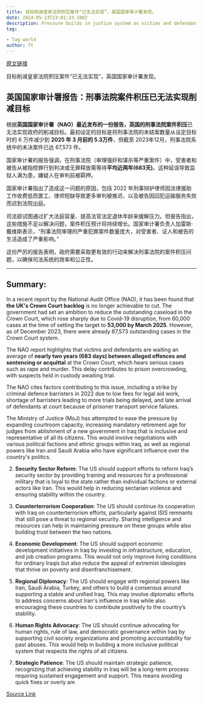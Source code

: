 ```yaml
---
title: 目标削减皇家法院积压案件“已无法实现”，英国国家审计署发现。
date: 2024-05-23T23:01:33.108Z
description: Pressure builds in justice system as victims and defendants wait on average two years for justice
tag: 

- Tag world
author: ft
---
```


[原文链接](https://ft.com/content/7fc3cd0a-65c8-493a-9aa0-cce0c38b679e)

目标削减皇家法院积压案件“已无法实现”，英国国家审计署发现。

## 英国国家审计署报告：刑事法院案件积压已无法实现削减目标 

根据**英国国家审计署（NAO）**最近发布的一份报告，英国的**刑事法院案件积压**已无法实现政府的削减目标。最初设定的目标是将刑事法院的未结案数量从设定目标时的 6 万件减少到 **2025 年 3 月前的 5.3万件**，但截至 2023年12月，刑事法院系统中的未决案件已达 67,573 件。

国家审计署的报告强调，在刑事法院（审理强奸和谋杀等严重案件）中，受害者和被告从被指控罪行到判决或无罪释放需等待**平均近两年(683天)**。这种延误导致监狱人满为患，嫌疑人在审判前被羁押。

国家审计署指出了造成这一问题的原因，包括 2022 年刑事辩护律师因法律援助工作收费低而罢工、律师短缺导致更多审判被推迟、以及被告因囚犯运输服务失败而迟到法院出庭。

司法部试图通过扩大法庭容量、提高法官法定退休年龄来缓解压力。但报告指出，这些措施不足以解决问题，案件积压预计将持续增长。国家审计署负责人加雷斯·戴维斯表示，“刑事法院审理的严重犯罪案件数量庞大，对受害者、证人和被告的生活造成了严重影响。”

这份严厉的报告表明，政府需要采取更有效的行动来解决刑事法院的案件积压问题，以确保司法系统的效率和公正性。

---

## Summary:
In a recent report by the National Audit Office (NAO), it has been found that **the UK's Crown Court backlog** is no longer achievable to cut. The government had set an ambition to reduce the outstanding caseload in the Crown Court, which rose sharply due to Covid-19 disruption, from 60,000 cases at the time of setting the target to **53,000 by March 2025**. However, as of December 2023, there were already 67,573 outstanding cases in the Crown Court system.

The NAO report highlights that victims and defendants are waiting an average of **nearly two years (683 days) between alleged offences and sentencing or acquittal** at the Crown Court, which hears serious cases such as rape and murder. This delay contributes to prison overcrowding, with suspects held in custody awaiting trial.

The NAO cites factors contributing to this issue, including a strike by criminal defence barristers in 2022 due to low fees for legal aid work, shortage of barristers leading to more trials being delayed, and late arrival of defendants at court because of prisoner transport service failures.

The Ministry of Justice (MoJ) has attempted to ease the pressure by expanding courtroom capacity, increasing mandatory retirement age for judges from ablishment of a new government in Iraq that is inclusive and representative of all its citizens. This would involve negotiations with various political factions and ethnic groups within Iraq, as well as regional powers like Iran and Saudi Arabia who have significant influence over the country's politics.

2. **Security Sector Reform**: The US should support efforts to reform Iraq’s security sector by providing training and resources for a professional military that is loyal to the state rather than individual factions or external actors like Iran. This would help in reducing sectarian violence and ensuring stability within the country.

3. **Counterterrorism Cooperation**: The US should continue its cooperation with Iraq on counterterrorism efforts, particularly against ISIS remnants that still pose a threat to regional security. Sharing intelligence and resources can help in maintaining pressure on these groups while also building trust between the two nations.

4. **Economic Development**: The US should support economic development initiatives in Iraq by investing in infrastructure, education, and job creation programs. This would not only improve living conditions for ordinary Iraqis but also reduce the appeal of extremist ideologies that thrive on poverty and disenfranchisement.

5. **Regional Diplomacy**: The US should engage with regional powers like Iran, Saudi Arabia, Turkey, and others to build a consensus around supporting a stable and unified Iraq. This may involve diplomatic efforts to address concerns about Iran's influence in Iraq while also encouraging these countries to contribute positively to the country’s stability.

6. **Human Rights Advocacy**: The US should continue advocating for human rights, rule of law, and democratic governance within Iraq by supporting civil society organizations and promoting accountability for past abuses. This would help in building a more inclusive political system that respects the rights of all citizens.

7. **Strategic Patience**: The US should maintain strategic patience, recognizing that achieving stability in Iraq will be a long-term process requiring sustained engagement and support. This means avoiding quick fixes or overly am

[Source Link](https://ft.com/content/7fc3cd0a-65c8-493a-9aa0-cce0c38b679e)

